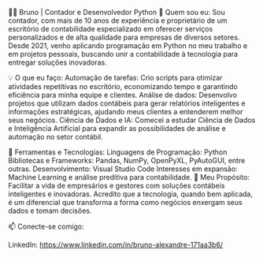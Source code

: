 👨‍💻 Bruno | Contador e Desenvolvedor Python
🎯 Quem sou eu:
Sou contador, com mais de 10 anos de experiência e proprietário de um escritório de contabilidade especializado em oferecer serviços personalizados e de alta qualidade para empresas de diversos setores. Desde 2021, venho aplicando programação em Python no meu trabalho e em projetos pessoais, buscando unir a contabilidade à tecnologia para entregar soluções inovadoras.

💡 O que eu faço:
Automação de tarefas: Crio scripts para otimizar atividades repetitivas no escritório, economizando tempo e garantindo eficiência para minha equipe e clientes.
Análise de dados: Desenvolvo projetos que utilizam dados contábeis para gerar relatórios inteligentes e informações estratégicas, ajudando meus clientes a entenderem melhor seus negócios.
Ciência de Dados e IA: Comecei a estudar Ciência de Dados e Inteligência Artificial para expandir as possibilidades de análise e automação no setor contábil.

🔧 Ferramentas e Tecnologias:
Linguagens de Programação: Python
Bibliotecas e Frameworks: Pandas, NumPy, OpenPyXL, PyAutoGUI, entre outras.
Desenvolvimento: Visual Studio Code
Interesses em expansão: Machine Learning e análise preditiva para contabilidade.
🚀 Meu Propósito:
Facilitar a vida de empresários e gestores com soluções contábeis inteligentes e inovadoras. Acredito que a tecnologia, quando bem aplicada, é um diferencial que transforma a forma como negócios enxergam seus dados e tomam decisões.

📫 Conecte-se comigo:

LinkedIn: https://www.linkedin.com/in/bruno-alexandre-171aa3b6/
